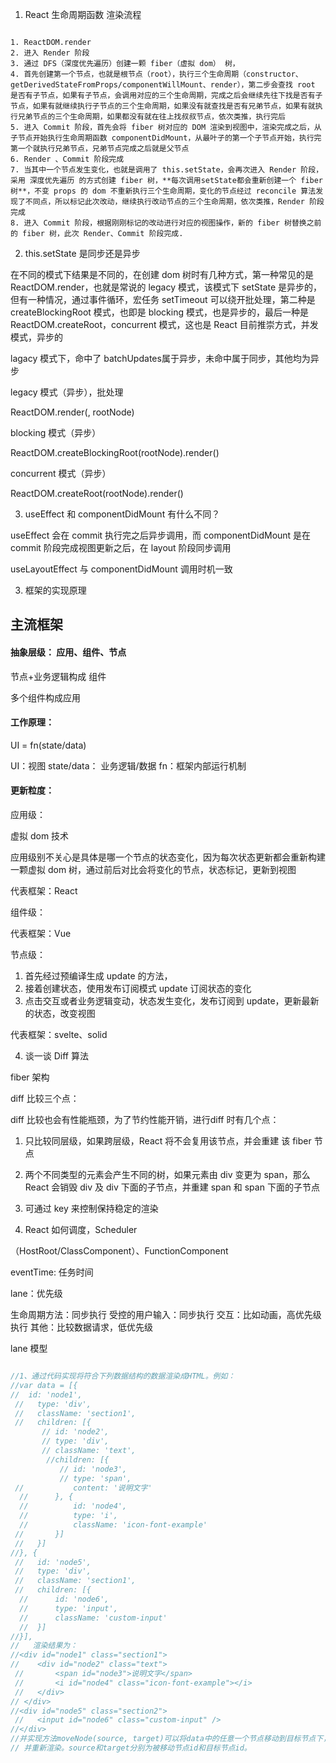 1. React 生命周期函数 渲染流程

```

1. ReactDOM.render
2. 进入 Render 阶段
3. 通过 DFS（深度优先遍历）创建一颗 fiber（虚拟 dom） 树，
4. 首先创建第一个节点，也就是根节点（root），执行三个生命周期（constructor、getDerivedStateFromProps/componentWillMount、render），第二步会查找 root 是否有子节点，如果有子节点，会调用对应的三个生命周期，完成之后会继续先往下找是否有子节点，如果有就继续执行子节点的三个生命周期，如果没有就查找是否有兄弟节点，如果有就执行兄弟节点的三个生命周期，如果都没有就在往上找叔叔节点，依次类推，执行完后
5. 进入 Commit 阶段，首先会将 fiber 树对应的 DOM 渲染到视图中，渲染完成之后，从子节点开始执行生命周期函数 componentDidMount，从最叶子的第一个子节点开始，执行完第一个就执行兄弟节点，兄弟节点完成之后就是父节点
6. Render 、Commit 阶段完成
7. 当其中一个节点发生变化，也就是调用了 this.setState，会再次进入 Render 阶段，采用 深度优先遍历 的方式创建 fiber 树，**每次调用setState都会重新创建一个 fiber 树**，不变 props 的 dom 不重新执行三个生命周期，变化的节点经过 reconcile 算法发现了不同点，所以标记此次改动，继续执行改动节点的三个生命周期，依次类推，Render 阶段完成
8. 进入 Commit 阶段，根据刚刚标记的改动进行对应的视图操作，新的 fiber 树替换之前的 fiber 树，此次 Render、Commit 阶段完成.

```

2. this.setState 是同步还是异步

在不同的模式下结果是不同的，在创建 dom 树时有几种方式，第一种常见的是 ReactDOM.render，也就是常说的 legacy 模式，该模式下 setState 是异步的，但有一种情况，通过事件循环，宏任务 setTimeout 可以绕开批处理，第二种是 createBlockingRoot 模式，也即是 blocking 模式，也是异步的，最后一种是 ReactDOM.createRoot，concurrent 模式，这也是 React 目前推崇方式，并发模式，异步的


lagacy 模式下，命中了 batchUpdates属于异步，未命中属于同步，其他均为异步

legacy 模式（异步），批处理

ReactDOM.render(<App />, rootNode)

blocking 模式（异步）

ReactDOM.createBlockingRoot(rootNode).render(<App />)

concurrent 模式（异步）

ReactDOM.createRoot(rootNode).render(<App />)


3. useEffect 和 componentDidMount 有什么不同？


useEffect 会在 commit 执行完之后异步调用，而 componentDidMount 是在 commit 阶段完成视图更新之后，在 layout 阶段同步调用

useLayoutEffect 与 componentDidMount 调用时机一致


3. 框架的实现原理

## 主流框架

#### 抽象层级： 应用、组件、节点


节点+业务逻辑构成 组件

多个组件构成应用


#### 工作原理：

UI = fn(state/data)

UI：视图
state/data： 业务逻辑/数据
fn：框架内部运行机制

#### 更新粒度：

应用级：

虚拟 dom 技术

应用级别不关心是具体是哪一个节点的状态变化，因为每次状态更新都会重新构建一颗虚拟 dom 树，通过前后对比会将变化的节点，状态标记，更新到视图

代表框架：React

组件级：


代表框架：Vue

节点级：

1. 首先经过预编译生成 update 的方法，
2. 接着创建状态，使用发布订阅模式 update 订阅状态的变化
3. 点击交互或者业务逻辑变动，状态发生变化，发布订阅到 update，更新最新的状态，改变视图


代表框架：svelte、solid


4. 谈一谈 Diff 算法


fiber 架构

diff 比较三个点：

diff 比较也会有性能瓶颈，为了节约性能开销，进行diff 时有几个点：

1. 只比较同层级，如果跨层级，React 将不会复用该节点，并会重建 该 fiber 节点
2. 两个不同类型的元素会产生不同的树，如果元素由 div 变更为 span，那么 React 会销毁 div 及 div 下面的子节点，并重建 span 和 span 下面的子节点
3. 可通过 key 来控制保持稳定的渲染


5. React 如何调度，Scheduler


（HostRoot/ClassComponent）、FunctionComponent


eventTime: 任务时间

lane：优先级

生命周期方法：同步执行
受控的用户输入：同步执行
交互：比如动画，高优先级执行
其他：比较数据请求，低优先级


lane 模型

```js

//1、通过代码实现将符合下列数据结构的数据渲染成HTML。例如：
//var data = [{
//	id: 'node1',
 //   type: 'div',
 //   className: 'section1',
 //   children: [{
       // id: 'node2',
       // type: 'div',
       // className: 'text',
        //children: [{
           // id: 'node3',
           // type: 'span',
 //           content: '说明文字'
  //      }, {
  //          id: 'node4',
  //          type: 'i',
  //          className: 'icon-font-example'
 //       }]
 //   }]
//}, {
 //   id: 'node5',
 //   type: 'div',
 //   className: 'section1',
 //   children: [{
  //      id: 'node6',
  //      type: 'input',
  //      className: 'custom-input'
  //  }]
//}],
//   渲染结果为：
//<div id="node1" class="section1">
//    <div id="node2" class="text">
 //       <span id="node3">说明文字</span>
 //       <i id="node4" class="icon-font-example"></i>
 //   </div>
// </div>
//<div id="node5" class="section2">
 //   <input id="node6" class="custom-input" />
//</div>
//并实现方法moveNode(source, target)可以将data中的任意一个节点移动到目标节点下，
// 并重新渲染。source和target分别为被移动节点id和目标节点id。

```